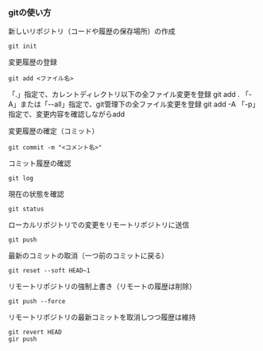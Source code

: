 ### gitの使い方


新しいリポジトリ（コードや履歴の保存場所）の作成
```
git init
```


変更履歴の登録
```
git add <ファイル名>
```
「.」指定で、カレントディレクトリ以下の全ファイル変更を登録 git add .
「-A」または「--all」指定で、git管理下の全ファイル変更を登録 git add -A
「-p」指定で、変更内容を確認しながらadd


変更履歴の確定（コミット）
```
git commit -m "<コメント名>"
```


コミット履歴の確認
```
git log
```


現在の状態を確認
```
git status

````


ローカルリポジトリでの変更をリモートリポジトリに送信
```
git push
```


最新のコミットの取消（一つ前のコミットに戻る）
```
git reset --soft HEAD~1 
```


リモートリポジトリの強制上書き（リモートの履歴は削除）
```
git push --force
```


リモートリポジトリの最新コミットを取消しつつ履歴は維持
```
git revert HEAD
gir push
```
